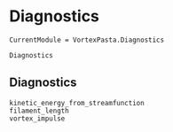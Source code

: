 # Diagnostics

```@meta
CurrentModule = VortexPasta.Diagnostics
```

```@docs
Diagnostics
```

## Diagnostics

```@docs
kinetic_energy_from_streamfunction
filament_length
vortex_impulse
```
